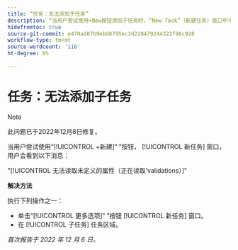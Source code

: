```yaml
---
title: “任务：无法添加子任务”
description: “当用户尝试使用+New按钮添加子任务时，“New Task”（新建任务）窗口中不显示任何选项，并且用户看到一条错误消息。”
hidefromtoc: true
source-git-commit: e470ad87b9ebd8795ec3d228479244322f96c928
workflow-type: tm+mt
source-wordcount: '116'
ht-degree: 8%

---
```



# 任务：无法添加子任务

>[!NOTE]
>
>此问题已于2022年12月8日修复。

当用户尝试使用“[!UICONTROL +新建]“ ”按钮， [!UICONTROL 新任务] 窗口，用户会看到以下消息：

&quot;[!UICONTROL 无法读取未定义的属性（正在读取&#39;validations）]&quot;

**解决方法**

执行下列操作之一：

* 单击“[!UICONTROL 更多选项]“ ”按钮 [!UICONTROL 新任务] 窗口。
* 在 [!UICONTROL 子任务] 任务区域。

_首次报告于 2022 年 12 月 6 日。_

